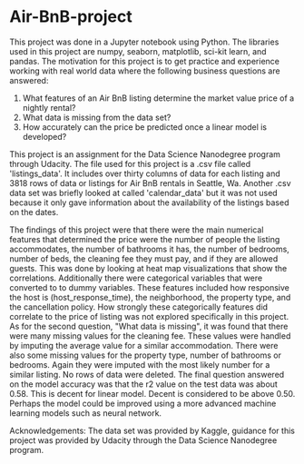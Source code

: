 

# Air-BnB-project
This project was done in a Jupyter notebook using Python. The libraries used in this project are numpy, seaborn, matplotlib, sci-kit learn, and pandas. The motivation for this project is to get practice and experience working with real world data where the following business questions are answered:

1. What features of an Air BnB listing determine the market value price of a nightly rental?
2. What data is missing from the data set?
3. How accurately can the price be predicted once a linear model is developed?

This project is an assignment for the Data Science Nanodegree program through Udacity. The file used for this project is a .csv file called 'listings_data'. It includes over thirty columns of data for each listing and 3818 rows of data or listings for Air BnB rentals in Seattle, Wa. Another .csv data set was briefly looked at called 'calendar_data' but it was not used because it only gave information about the availability of the listings based on the dates.

The findings of this project were that there were the main numerical features that determined the price were  the number of people the listing accommodates, the number of bathrooms it has, the number of bedrooms, number of beds, the cleaning fee they must pay, and if they are allowed guests. This was done by looking at heat map visualizations that show the correlations. Additionally there were categorical variables that were converted to to dummy variables. These features included how responsive the host is (host_response_time), the neighborhood, the property type, and the cancellation policy. How strongly these categorically features did correlate to the price of listing was not explored specifically in this project. As for the second question, "What data is missing", it was found that there were many missing values for the cleaning fee. These values were handled by imputing the average value for a similar accommodation. There were also some missing values for the property type, number of bathrooms or bedrooms. Again they were imputed with the most likely number for a similar listing. No rows of data were deleted. The final question answered on the model accuracy was that the r2 value on the test data was about 0.58. This is decent for linear model. Decent is considered to be above 0.50. Perhaps the model could be improved using a more advanced machine learning models such as neural network. 

Acknowledgements: The data set was provided by Kaggle, guidance for this project was provided by Udacity through the Data Science Nanodegree program.
